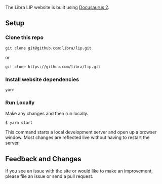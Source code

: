 The Libra LIP website is built using [Docusaurus 2](https://v2.docusaurus.io/).

## Setup

### Clone this repo

```
git clone git@github.com:libra/lip.git
```

or 

```
git clone https://github.com/libra/lip.git
```

### Install website dependencies

```
yarn
```

### Run Locally

Make any changes and then run locally.

```
$ yarn start
```

This command starts a local development server and open up a browser window. Most changes are reflected live without having to restart the server.

## Feedback and Changes

If you see an issue with the site or would like to make an improvement, please file an issue or send a pull request.
